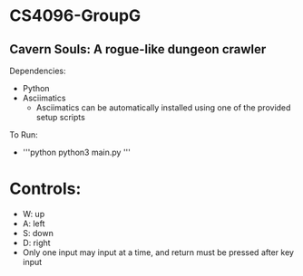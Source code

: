 # CS4096-GroupG

## Cavern Souls: A rogue-like dungeon crawler

Dependencies:
  * Python
  * Asciimatics
    * Asciimatics can be automatically installed using one of the
      provided setup scripts

To Run:
  * '''python
      python3 main.py
    '''

# Controls:
  * W: up
  * A: left
  * S: down
  * D: right
  * Only one input may input at a time, and return must be pressed after
    key input
